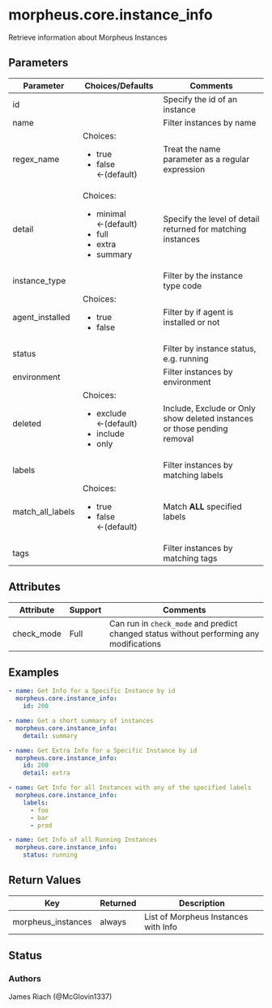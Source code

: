 # morpheus.core.instance_info
Retrieve information about Morpheus Instances

## Parameters

|Parameter|Choices/Defaults|Comments|
|---|---|---|
|id||Specify the id of an instance|
|name||Filter instances by name|
|regex_name|Choices:<br/> <ul><li>true</li><li>false &larr;(default)</li></ul>|Treat the name parameter as a regular expression|
|detail|Choices:<br/> <ul><li>minimal &larr;(default)</li><li>full</li><li>extra</li><li>summary</li></ul>|Specify the level of detail returned for matching instances|
|instance_type||Filter by the instance type code|
|agent_installed|Choices:<br/> <ul><li>true</li><li>false</li></ul>|Filter by if agent is installed or not|
|status||Filter by instance status, e.g. running|
|environment||Filter instances by environment|
|deleted|Choices:<br/> <ul><li>exclude &larr;(default)</li><li>include</li><li>only</li></ul>|Include, Exclude or Only show deleted instances or those pending removal|
|labels||Filter instances by matching labels|
|match_all_labels|Choices:<br/> <ul><li>true</li><li>false &larr;(default)</li></ul>|Match **ALL** specified labels|
|tags||Filter instances by matching tags|

## Attributes

|Attribute|Support|Comments|
|---|---|---|
|check_mode|Full|Can run in ```check_mode``` and predict changed status without performing any modifications|

## Examples

```yaml
- name: Get Info for a Specific Instance by id
  morpheus.core.instance_info:
    id: 200

- name: Get a short summary of instances
  morpheus.core.instance_info:
    detail: summary

- name: Get Extra Info for a Specific Instance by id
  morpheus.core.instance_info:
    id: 200
    detail: extra

- name: Get Info for all Instances with any of the specified labels
  morpheus.core.instance_info:
    labels:
      - foo
      - bar
      - prod

- name: Get Info of all Running Instances
  morpheus.core.instance_info:
    status: running
```

## Return Values

|Key|Returned|Description|
|---|---|---|
|morpheus_instances|always|List of Morpheus Instances with Info|

## Status

### Authors
James Riach (@McGlovin1337)